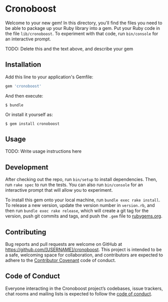 # Cronoboost

Welcome to your new gem! In this directory, you'll find the files you need to be able to package up your Ruby library into a gem. Put your Ruby code in the file `lib/cronoboost`. To experiment with that code, run `bin/console` for an interactive prompt.

TODO: Delete this and the text above, and describe your gem

## Installation

Add this line to your application's Gemfile:

```ruby
gem 'cronoboost'
```

And then execute:

    $ bundle

Or install it yourself as:

    $ gem install cronoboost

## Usage

TODO: Write usage instructions here

## Development

After checking out the repo, run `bin/setup` to install dependencies. Then, run `rake spec` to run the tests. You can also run `bin/console` for an interactive prompt that will allow you to experiment.

To install this gem onto your local machine, run `bundle exec rake install`. To release a new version, update the version number in `version.rb`, and then run `bundle exec rake release`, which will create a git tag for the version, push git commits and tags, and push the `.gem` file to [rubygems.org](https://rubygems.org).

## Contributing

Bug reports and pull requests are welcome on GitHub at https://github.com/[USERNAME]/cronoboost. This project is intended to be a safe, welcoming space for collaboration, and contributors are expected to adhere to the [Contributor Covenant](http://contributor-covenant.org) code of conduct.

## Code of Conduct

Everyone interacting in the Cronoboost project’s codebases, issue trackers, chat rooms and mailing lists is expected to follow the [code of conduct](https://github.com/[USERNAME]/cronoboost/blob/master/CODE_OF_CONDUCT.md).
